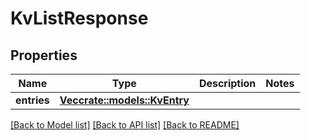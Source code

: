 # KvListResponse

## Properties

Name | Type | Description | Notes
------------ | ------------- | ------------- | -------------
**entries** | [**Vec<crate::models::KvEntry>**](KvEntry.md) |  | 

[[Back to Model list]](../README.md#documentation-for-models) [[Back to API list]](../README.md#documentation-for-api-endpoints) [[Back to README]](../README.md)


